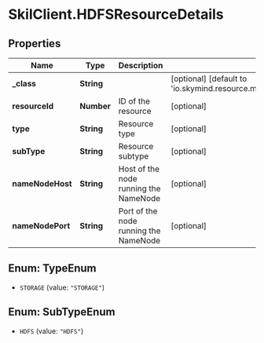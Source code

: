 # SkilClient.HDFSResourceDetails

## Properties
Name | Type | Description | Notes
------------ | ------------- | ------------- | -------------
**_class** | **String** |  | [optional] [default to &#39;io.skymind.resource.model.subtypes.storage.HDFSResourceDetails&#39;]
**resourceId** | **Number** | ID of the resource | [optional] 
**type** | **String** | Resource type | [optional] 
**subType** | **String** | Resource subtype | [optional] 
**nameNodeHost** | **String** | Host of the node running the NameNode | [optional] 
**nameNodePort** | **String** | Port of the node running the NameNode | [optional] 


<a name="TypeEnum"></a>
## Enum: TypeEnum


* `STORAGE` (value: `"STORAGE"`)




<a name="SubTypeEnum"></a>
## Enum: SubTypeEnum


* `HDFS` (value: `"HDFS"`)




